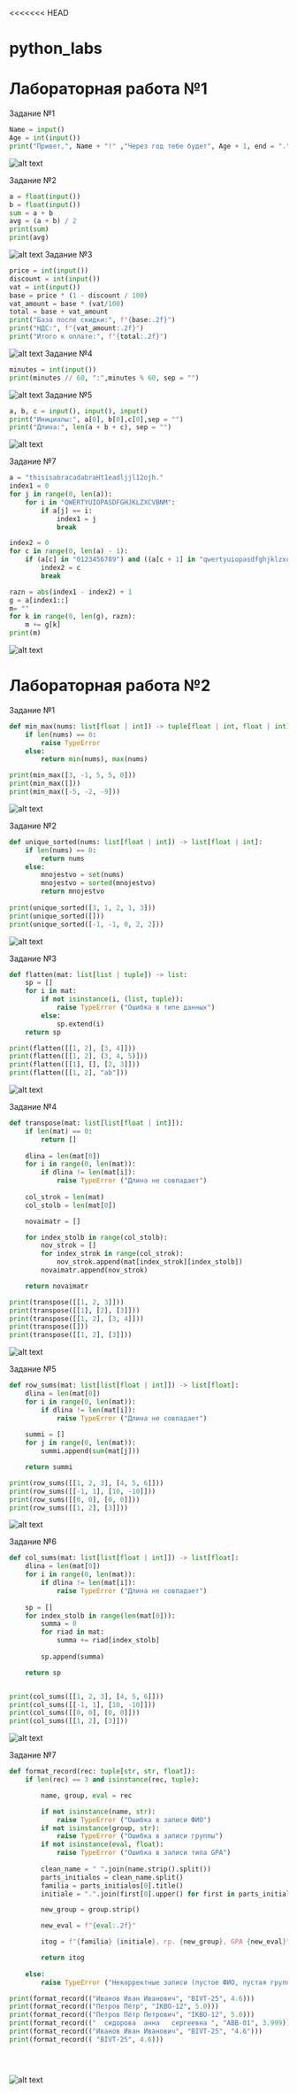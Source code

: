 <<<<<<< HEAD
# python_labs
# Лабораторная работа №1 
 Задание №1
```python
Name = input()
Age = int(input())
print("Привет,", Name + "!" ,"Через год тебе будет", Age + 1, end = ".")
```
![alt text](<images/lab_01/Задание №1.png>)

 Задание №2
```python
a = float(input())
b = float(input())
sum = a + b
avg = (a + b) / 2
print(sum)
print(avg)
```
![alt text](images/lab_01/ex02.png)
 Задание №3
```python
price = int(input())
discount = int(input())
vat = int(input())
base = price * (1 - discount / 100)
vat_amount = base * (vat/100)
total = base + vat_amount
print("База после скидки:", f"{base:.2f}")
print("НДС:", f"{vat_amount:.2f}")
print("Итого к оплате:", f"{total:.2f}")
```
![alt text](images/lab_01/ex03.png)
 Задание №4
```python
minutes = int(input())
print(minutes // 60, ":",minutes % 60, sep = "")
```
![alt text](images/lab_01/ex04.png)
 Задание №5
```python
a, b, c = input(), input(), input()
print("Инициалы:", a[0], b[0],c[0],sep = "")
print("Длина:", len(a + b + c), sep = "")
```
![alt text](images/lab_01/ex05.png)

 Задание №7 
```python
a = "thisisabracadabraHt1eadljjl12ojh."
index1 = 0
for j in range(0, len(a)):
    for i in "QWERTYUIOPASDFGHJKLZXCVBNM":
        if a[j] == i:
            index1 = j
            break

index2 = 0
for c in range(0, len(a) - 1):
    if (a[c] in "0123456789") and ((a[c + 1] in "qwertyuiopasdfghjklzxcvbnm") or (a[c + 1] in "QWERTYUIOPASDFGHJKLZXCVBNM")):
        index2 = c
        break

razn = abs(index1 - index2) + 1
g = a[index1::]
m= ""
for k in range(0, len(g), razn):
    m += g[k]
print(m)
```
![alt text](images/lab_01/ex07.png)


# Лабораторная работа №2
 Задание №1
```python
def min_max(nums: list[float | int]) -> tuple[float | int, float | int]:
    if len(nums) == 0:
        raise TypeError
    else:
        return min(nums), max(nums)

print(min_max([3, -1, 5, 5, 0]))
print(min_max([]))
print(min_max([-5, -2, -9]))
```
![alt text](images/lab_02/ex01.png)

 Задание №2
``` python
def unique_sorted(nums: list[float | int]) -> list[float | int]:
    if len(nums) == 0:
        return nums
    else:
        mnojestvo = set(nums)
        mnojestvo = sorted(mnojestvo)
        return mnojestvo
    
print(unique_sorted([3, 1, 2, 1, 3]))
print(unique_sorted([]))
print(unique_sorted([-1, -1, 0, 2, 2]))
```
![alt text](images/lab_02/ex02.png)

Задание №3
```python
def flatten(mat: list[list | tuple]) -> list:
    sp = []
    for i in mat:
        if not isinstance(i, (list, tuple)):
            raise TypeError ("Ошибка в типе данных")
        else:
            sp.extend(i)    
    return sp

print(flatten([[1, 2], [3, 4]]))
print(flatten([[1, 2], (3, 4, 5)]))
print(flatten([[1], [], [2, 3]]))
print(flatten([[1, 2], "ab"]))
```
![alt text](images/lab_02/ex03.png)

Задание №4
```python
def transpose(mat: list[list[float | int]]):
    if len(mat) == 0:
        return []
    
    dlina = len(mat[0])
    for i in range(0, len(mat)):
        if dlina != len(mat[i]):
            raise TypeError ("Длина не совпадает")
        
    col_strok = len(mat)
    col_stolb = len(mat[0])

    novaimatr = []

    for index_stolb in range(col_stolb):
        nov_strok = []
        for index_strok in range(col_strok):
            nov_strok.append(mat[index_strok][index_stolb])
        novaimatr.append(nov_strok)

    return novaimatr

print(transpose([[1, 2, 3]]))
print(transpose([[1], [2], [3]]))
print(transpose([[1, 2], [3, 4]]))
print(transpose([]))
print(transpose([[1, 2], [3]]))
```
![alt text](images/lab_02/ex04.png)

Задание №5
```python
def row_sums(mat: list[list[float | int]]) -> list[float]:
    dlina = len(mat[0])
    for i in range(0, len(mat)):
        if dlina != len(mat[i]):
            raise TypeError ("Длина не совпадает")
        
    summi = []
    for j in range(0, len(mat)):
        summi.append(sum(mat[j]))

    return summi

print(row_sums([[1, 2, 3], [4, 5, 6]]))
print(row_sums([[-1, 1], [10, -10]]))
print(row_sums([[0, 0], [0, 0]]))
print(row_sums([[1, 2], [3]]))
```
![alt text](images/lab_02/ex05.png)

Задание №6
```python
def col_sums(mat: list[list[float | int]]) -> list[float]:
    dlina = len(mat[0])
    for i in range(0, len(mat)):
        if dlina != len(mat[i]):
            raise TypeError ("Длина не совпадает")
    
    sp = []
    for index_stolb in range(len(mat[0])):
        summa = 0
        for riad in mat:
            summa += riad[index_stolb]
        
        sp.append(summa)

    return sp


print(col_sums([[1, 2, 3], [4, 5, 6]]))
print(col_sums([[-1, 1], [10, -10]]))
print(col_sums([[0, 0], [0, 0]]))
print(col_sums([[1, 2], [3]]))

```
![alt text](images/lab_02/ex06.png)

Задание №7
```python
def format_record(rec: tuple[str, str, float]):
    if len(rec) == 3 and isinstance(rec, tuple):

        name, group, eval = rec

        if not isinstance(name, str):
            raise TypeError ("Ошибка в записи ФИО")
        if not isinstance(group, str):
            raise TypeError ("Ошибка в записи группы")
        if not isinstance(eval, float):
            raise TypeError ("Ошибка в записи типа GPA")
        
        clean_name = " ".join(name.strip().split())
        parts_initialos = clean_name.split()
        familia = parts_initialos[0].title()
        initiale = ".".join(first[0].upper() for first in parts_initialos[1:]) + '.'

        new_group = group.strip()

        new_eval = f"{eval:.2f}"

        itog = f"{familia} {initiale}, гр. {new_group}, GPA {new_eval}" 

        return itog
    
    else:
        raise TypeError ("Некорректные записи (пустое ФИО, пустая группа, неверный тип GPA")

print(format_record(("Иванов Иван Иванович", "BIVT-25", 4.6)))
print(format_record(("Петров Пётр", "IKBO-12", 5.0)))
print(format_record(("Петров Пётр Петрович", "IKBO-12", 5.0)))
print(format_record(("  сидорова  анна   сергеевна ", "ABB-01", 3.999)))
print(format_record(("Иванов Иван Иванович", "BIVT-25", "4.6")))
print(format_record(( "BIVT-25", 4.6)))





```
![alt text](images/lab_02/ex07.02.png)




